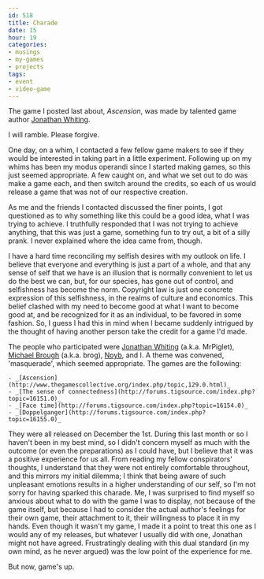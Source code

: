 ```yaml
---
id: 518
title: Charade
date: 15
hour: 19
categories:
- musings
- my-games
- projects
tags:
- event
- video-game
---
```


The game I posted last about, _Ascension_, was made by talented game author [Jonathan Whiting](http://jonathanwhiting.com/).

I will ramble. Please forgive.

One day, on a whim, I contacted a few fellow game makers to see if they would be interested in taking part in a little experiment. Following up on my whims has been my modus operandi since I started making games, so this just seemed appropriate. A few caught on, and what we set out to do was make a game each, and then switch around the credits, so each of us would release a game that was not of our respective creation.<!-- more -->

As me and the friends I contacted discussed the finer points, I got questioned as to why something like this could be a good idea, what I was trying to achieve. I truthfully responded that I was not trying to achieve anything, that this was just a game, something fun to try out, a bit of a silly prank. I never explained where the idea came from, though.

I have a hard time reconciling my selfish desires with my outlook on life. I believe that everyone and everything is just a part of a whole, and that any sense of self that we have is an illusion that is normally convenient to let us do the best we can, but, for our species, has gone out of control, and selfishness has become the norm. Copyright law is just one concrete expression of this selfishness, in the realms of culture and economics. This belief clashed with my need to become good at what I want to become good at, and be recognized for it as an individual, to be favored in some fashion. So, I guess I had this in mind when I became suddenly intrigued by the thought of having another person take the credit for a game I'd made.

The people who participated were [Jonathan Whiting](http://jonathanwhiting.com/blog/?p=56) (a.k.a. MrPiglet), [Michael Brough](http://mightyvision.blogspot.com/2010/12/masquerade.html) (a.k.a. brog), [Noyb](http://noyb.retroremakes.com/Games/tsoc.html), and I. A theme was convened, 'masquerade', which seemed appropriate. The games are the following:

	- _[Ascension](http://www.thegamescollective.org/index.php/topic,129.0.html)_
	- _[The sense of connectedness](http://forums.tigsource.com/index.php?topic=16151.0)_
	- _[Face time](http://forums.tigsource.com/index.php?topic=16154.0)_
	- _[Doppelganger](http://forums.tigsource.com/index.php?topic=16155.0)_

They were all released on December the 1st. During this last month or so I haven't been in my best mind, so I didn't concern myself as much with the outcome (or even the preparations) as I could have, but I believe that it was a positive experience for us all. From reading my fellow conspirators' thoughts, I understand that they were not entirely comfortable throughout, and this mirrors my initial dilemma; I think that being aware of such unpleasant emotions results in a higher understanding of our self, so I'm not sorry for having sparked this charade. Me, I was surprised to find myself so anxious about what to do with the game I was to display, not because of the game itself, but because I had to consider the actual author's feelings for their own game, their attachment to it, their willingness to place it in my hands. Even though it wasn't my game, I made it a point to treat this one as I would any of my releases, but whatever I usually did with one, Jonathan might not have agreed. Frustratingly dealing with this dual standard (in my own mind, as he never argued) was the low point of the experience for me.

But now, game's up.
